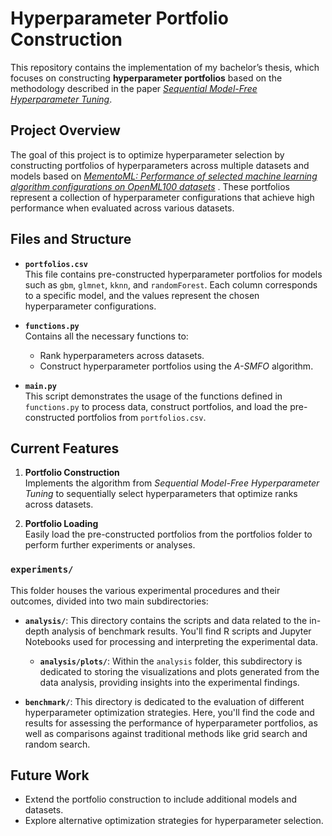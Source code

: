 # Hyperparameter Portfolio Construction

This repository contains the implementation of my bachelor’s thesis, which focuses on constructing **hyperparameter portfolios** based on the methodology described in the paper *[Sequential Model-Free Hyperparameter Tuning](https://doi.org/10.1109/ICDM.2015.20)*.

## Project Overview

The goal of this project is to optimize hyperparameter selection by constructing portfolios of hyperparameters across multiple datasets and models based on *[MementoML: Performance of selected machine learning algorithm configurations on OpenML100 datasets](
https://doi.org/10.48550/arXiv.2008.13162)* . These portfolios represent a collection of hyperparameter configurations that achieve high performance when evaluated across various datasets.

## Files and Structure

- **`portfolios.csv`**  
  This file contains pre-constructed hyperparameter portfolios for models such as `gbm`, `glmnet`, `kknn`, and `randomForest`. Each column corresponds to a specific model, and the values represent the chosen hyperparameter configurations.

- **`functions.py`**  
  Contains all the necessary functions to:  
  - Rank hyperparameters across datasets.  
  - Construct hyperparameter portfolios using the *A-SMFO* algorithm.  

- **`main.py`**  
  This script demonstrates the usage of the functions defined in `functions.py` to process data, construct portfolios, and load the pre-constructed portfolios from `portfolios.csv`.

## Current Features

1. **Portfolio Construction**  
   Implements the algorithm from *Sequential Model-Free Hyperparameter Tuning* to sequentially select hyperparameters that optimize ranks across datasets.

2. **Portfolio Loading**  
   Easily load the pre-constructed portfolios from the portfolios folder to perform further experiments or analyses.

### `experiments/`

This folder houses the various experimental procedures and their outcomes, divided into two main subdirectories:

* **`analysis/`**: This directory contains the scripts and data related to the in-depth analysis of benchmark results. You'll find R scripts and Jupyter Notebooks used for processing and interpreting the experimental data.
    * **`analysis/plots/`**: Within the `analysis` folder, this subdirectory is dedicated to storing the visualizations and plots generated from the data analysis, providing insights into the experimental findings.

* **`benchmark/`**: This directory is dedicated to the evaluation of different hyperparameter optimization strategies. Here, you'll find the code and results for assessing the performance of hyperparameter portfolios, as well as comparisons against traditional methods like grid search and random search.

## Future Work
- Extend the portfolio construction to include additional models and datasets.  
- Explore alternative optimization strategies for hyperparameter selection.  
